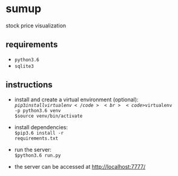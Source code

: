 # sumup
stock price visualization

## requirements
* <code>python3.6</code>
* <code>sqlite3</code>

## instructions
*  install and create a virtual environment (optional): <br>
   <code>$pip3 install virtualenv</code> <br>
   <code>$virtualenv -p python3.6 venv</code> <br>
   <code>$source venv/bin/activate</code> <br>

*  install dependencies: <br>
   <code>$pip3.6 install -r requirements.txt</code>

*  run the server: <br>
   <code>$python3.6 run.py</code>

* the server can be accessed at [http://localhost:7777/](http://localhost:7777/)